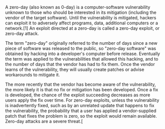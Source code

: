 A zero-day (also known as 0-day) is a computer-software vulnerability unknown to those who should be interested in its mitigation (including the vendor of the target software). Until the vulnerability is mitigated, hackers can exploit it to adversely affect programs, data, additional computers or a network.[1] An exploit directed at a zero-day is called a zero-day exploit, or zero-day attack.

The term "zero-day" originally referred to the number of days since a new piece of software was released to the public, so "zero-day software" was obtained by hacking into a developer's computer before release. Eventually the term was applied to the vulnerabilities that allowed this hacking, and to the number of days that the vendor has had to fix them. Once the vendor learns of the vulnerability, they will usually create patches or advise workarounds to mitigate it.

The more recently that the vendor has become aware of the vulnerability, the more likely it is that no fix or mitigation has been developed. Once a fix is developed, the chance of the exploit succeeding decreases as more users apply the fix over time. For zero-day exploits, unless the vulnerability is inadvertently fixed, such as by an unrelated update that happens to fix the vulnerability, the probability that a user has applied a vendor-supplied patch that fixes the problem is zero, so the exploit would remain available. Zero-day attacks are a severe threat.[
